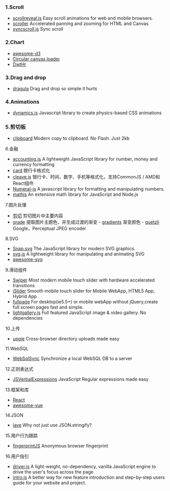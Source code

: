 ### 1.Scroll

* [scrollreveal.js](https://github.com/jlmakes/scrollreveal.js)
  Easy scroll animations for web and mobile browsers.
* [scroller](https://github.com/zynga/scroller)
  Accelerated panning and zooming for HTML and Canvas
* [syncscroll.js](https://github.com/asvd/syncscroll)
  Sync scroll

### 2.Chart

* [awesome-d3](https://github.com/wbkd/awesome-d3)
* [Circular canvas loader](http://codepen.io/pimskie/pen/rtijd)
* [DwtHr](http://codepen.io/ZetaHunter/pen/DwtHr)

### 3.Drag and drop

* [dragula](https://github.com/bevacqua/dragula)
  Drag and drop so simple it hurts

### 4.Animations

* [dynamics.js](https://github.com/michaelvillar/dynamics.js)
  Javascript library to create physics-based CSS animations

### 5.剪切板

* [clipboard](https://github.com/zenorocha/clipboard.js)
  Modern copy to clipboard. No Flash. Just 2kb

6.金融

* [accounting.js](https://github.com/openexchangerates/accounting.js)
  A lightweight JavaScript library for number, money and currency formatting
* [card](https://github.com/jessepollak/card)
  银行卡格式化
* [cleave.js](https://github.com/nosir/cleave.js)
  银行卡、时间、数字、手机等格式化，支持CommonJS / AMD和React组件
* [Numeral-js](https://github.com/adamwdraper/Numeral-js)
  A javascript library for formatting and manipulating numbers.
* [mathjs](https://github.com/josdejong/mathjs)
  An extensive math library for JavaScript and Node.js

7.图片处理

* [剪切](https://github.com/jwagner/smartcrop.js/)
  剪切图片中主要内容
* [grade](https://github.com/benhowdle89/grade)
  提取图片主题色，并生成过渡的渐变  -
  [gradients](https://github.com/sarcadass/granim.js)
  渐变颜色  -
  [guetzli](https://github.com/google/guetzli)
  Google，Perceptual JPEG encoder

8.SVG

* [Snap.svg](https://github.com/adobe-webplatform/Snap.svg)
  The JavaScript library for modern SVG graphics.
* [svg.js](http://svgjs.com/)
  A lightweight library for manipulating and animating SVG
* [awesome-svg](https://github.com/willianjusten/awesome-svg)

9.滑动组件

* [Swiper](https://github.com/nolimits4web/Swiper)
  Most modern mobile touch slider with hardware accelerated transitions
* [iSlider](https://github.com/peunzhang/iSlider)
  Smooth mobile touch slider for Mobile WebApp, HTML5 App, Hybrid App
* [fullpage](https://github.com/peunzhang/fullpage)
  For desktop\(ie5.5+\) or mobile webApp without jQuery,create full screen pages fast and simple.
* [lightgallery.js](https://github.com/sachinchoolur/lightgallery.js)
  Full featured JavaScript image 
  &
   video gallery. No dependencies

10.上传

* [uppie](https://github.com/silverwind/uppie)
  Cross-browser directory uploads made easy

11.WebSQL

* [WebSqlSync](https://github.com/orbitaloop/WebSqlSync)
  Synchronize a local WebSQL DB to a server

12.正则表达式

* [JSVerbalExpressions](https://github.com/VerbalExpressions/JSVerbalExpressions)
  JavaScript Regular expressions made easy

13.框架和库

* [React](https://github.com/nowgoant/fek/tree/master/react)
* [awesome-vue](https://github.com/vuejs/awesome-vue)

14.JSON

* [lave](https://github.com/jed/lave)
  Why not just use JSON.stringify?

15.用户行为跟踪

* [fingerprintJS](https://github.com/Valve/fingerprintJS)
  Anonymous browser fingerprint

16.用户指引

* [driver.js](https://github.com/kamranahmedse/driver.js)
  A light-weight, no-dependency, vanilla JavaScript engine to drive the user's focus across the page
* [intro.js](https://github.com/usablica/intro.js)
  A better way for new feature introduction and step-by-step users guide for your website and project.

### 



